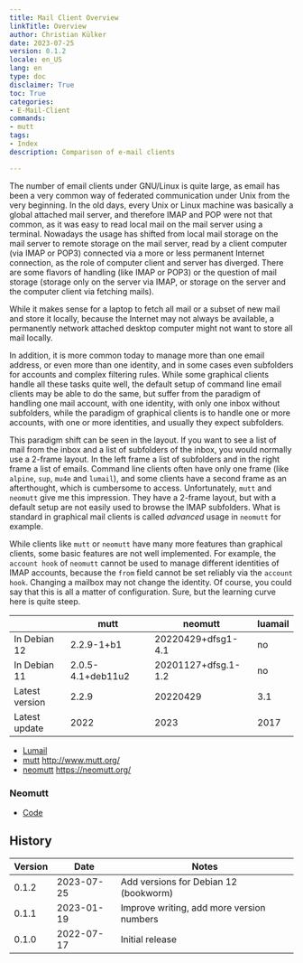 ```yaml
---
title: Mail Client Overview
linkTitle: Overview
author: Christian Külker
date: 2023-07-25
version: 0.1.2
locale: en_US
lang: en
type: doc
disclaimer: True
toc: True
categories:
- E-Mail-Client
commands:
- mutt
tags:
- Index
description: Comparison of e-mail clients

---
```


The number of email clients under GNU/Linux is quite large, as email has been a
very common way of federated communication under Unix from the very beginning.
In the old days, every Unix or Linux machine was basically a global attached
mail server, and therefore IMAP and POP were not that common, as it was easy to
read local mail on the mail server using a terminal. Nowadays the usage has
shifted from local mail storage on the mail server to remote storage on the
mail server, read by a client computer (via IMAP or POP3) connected via a more
or less permanent Internet connection, as the role of computer client and
server has diverged. There are some flavors of handling (like IMAP or POP3) or
the question of mail storage (storage only on the server via IMAP, or storage
on the server and the computer client via fetching mails).

While it makes sense for a laptop to fetch all mail or a subset of new mail and
store it locally, because the Internet may not always be available, a
permanently network attached desktop computer might not want to store all mail
locally.

In addition, it is more common today to manage more than one email address, or
even more than one identity, and in some cases even subfolders for accounts and
complex filtering rules. While some graphical clients handle all these tasks
quite well, the default setup of command line email clients may be able to do
the same, but suffer from the paradigm of handling one mail account, with one
identity, with only one inbox without subfolders, while the paradigm of
graphical clients is to handle one or more accounts, with one or more
identities, and usually they expect subfolders.

This paradigm shift can be seen in the layout. If you want to see a list of
mail from the inbox and a list of subfolders of the inbox, you would normally
use a 2-frame layout. In the left frame a list of subfolders and in the right
frame a list of emails. Command line clients often have only one frame (like
`alpine`, `sup`, `mu4e` and `lumail`), and some clients have a second frame as
an afterthought, which is cumbersome to access. Unfortunately, `mutt` and
`neomutt` give me this impression. They have a 2-frame layout, but with a
default setup are not easily used to browse the IMAP subfolders. What is
standard in graphical mail clients is called _advanced_ usage in `neomutt` for
example.

While clients like `mutt` or `neomutt` have many more features than graphical
clients, some basic features are not well implemented. For example, the
`account hook` of `neomutt` cannot be used to manage different identities of
IMAP accounts, because the `from` field cannot be set reliably via the `account
hook`. Changing a mailbox may not change the identity. Of course, you could say
that this is all a matter of configuration. Sure, but the learning curve here
is quite steep.

|                | mutt              | neomutt             | luamail |
| -------------- | ----------------- | ------------------- | ------- |
| In Debian 12   | 2.2.9-1+b1        | 20220429+dfsg1-4.1  | no      |
| In Debian 11   | 2.0.5-4.1+deb11u2 | 20201127+dfsg.1-1.2 | no      |
| Latest version | 2.2.9             | 20220429            | 3.1     |
| Latest update  | 2022              | 2023                | 2017    |


- [Lumail](lumail.md)
- [mutt](mutt.md) <http://www.mutt.org/>
- [neomutt](neomutt.md) <https://neomutt.org/>

### Neomutt

- [Code](https://github.com/neomutt/neomutt)

## History

| Version | Date       | Notes                                                |
| ------- | ---------- | ---------------------------------------------------- |
| 0.1.2   | 2023-07-25 | Add versions for Debian 12 (bookworm)                |
| 0.1.1   | 2023-01-19 | Improve writing, add more version numbers            |
| 0.1.0   | 2022-07-17 | Initial release                                      |

